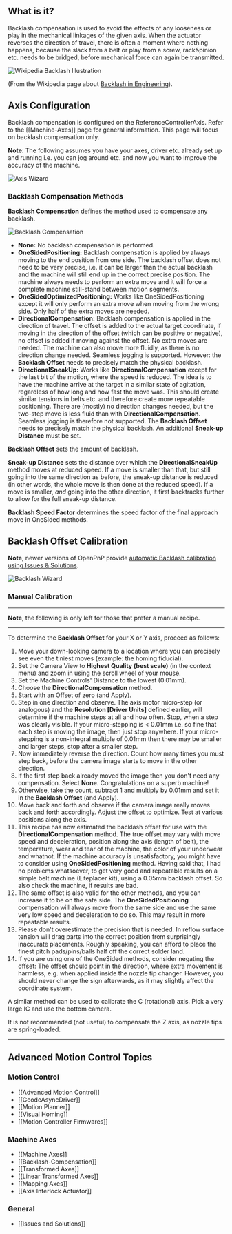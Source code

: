 ## What is it?

Backlash compensation is used to avoid the effects of any looseness or play in the mechanical linkages of the given axis.  When the actuator reverses the direction of travel, there is often a moment where nothing happens, because the slack from a belt or play from a screw, rack&pinion etc. needs to be bridged, before mechanical force can again be transmitted.

![Wikipedia Backlash Illustration](https://user-images.githubusercontent.com/9963310/95771877-1de71300-0cbc-11eb-92f3-caa849999ade.png)

(From the Wikipedia page about [Backlash in Engineering](https://en.wikipedia.org/wiki/Backlash_(engineering))).

## Axis Configuration

Backlash compensation is configured on the ReferenceControllerAxis. Refer to the [[Machine-Axes]] page for general information. This page will focus on backlash compensation only.

**Note**: The following assumes you have your axes, driver etc. already set up and running i.e. you can jog around etc. and now you want to improve the accuracy of the machine. 

![Axis Wizard](https://user-images.githubusercontent.com/9963310/95772541-31df4480-0cbd-11eb-8086-c4106e24f103.png)

### Backlash Compensation Methods

**Backlash Compensation** defines the method used to compensate any backlash.


![Backlash Compensation](https://user-images.githubusercontent.com/9963310/95687283-e36d6f80-0c02-11eb-8d17-d3f2972c962b.png)


* **None:**
  No backlash compensation is performed. </li>
* **OneSidedPositioning:**
  Backlash compensation is applied by always moving to the end position from one side. 
  The backlash offset does not need to be very precise, i.e. it can be larger than the actual backlash and the machine will still end up in the correct precise position.
 The machine always needs to perform an extra move and it will force a complete machine still-stand between motion segments.</li>
* **OneSidedOptimizedPositioning:**
  Works like OneSidedPositioning except it will only perform an extra move when moving from the wrong side. Only half of the extra moves are needed.
* **DirectionalCompensation:**
Backlash compensation is applied in the direction of travel. The offset is added to the actual target coordinate, if moving in the direction of the offset (which can be positive or negative), no offset is added if moving against the offset. 
  No extra moves are needed. The machine can also move more fluidly, as there is no direction change needed. Seamless jogging is supported. 
  However: the **Backlash Offset** needs to precisely match the physical backlash.
* **DirectionalSneakUp:**
Works like **DirectionalCompensation** except for the last bit of the motion, where the speed is reduced. The idea is to have the machine arrive at the target in a similar state of agitation, regardless of how long and how fast the move was. This should create similar tensions in belts etc. and therefore create more repeatable positioning. 
  There are (mostly) no direction changes needed, but the two-step move is less fluid than with **DirectionalCompensation**. Seamless jogging is therefore not supported. 
  The **Backlash Offset** needs to precisely match the physical backlash.
  An additional **Sneak-up Distance** must be set.

**Backlash Offset** sets the amount of backlash. 

**Sneak-up Distance** sets the distance over which the **DirectionalSneakUp** method moves at reduced speed. If a move is smaller than that, but still going into the same direction as before, the sneak-up distance is reduced (in other words, the whole move is then done at the reduced speed). If a move is smaller, _and_ going into the other direction, it first backtracks further to allow for the full sneak-up distance.  

**Backlash Speed Factor** determines the speed factor of the final approach move in OneSided methods.

## Backlash Offset Calibration

**Note**, newer versions of OpenPnP provide [automatic Backlash calibration using Issues & Solutions](https://github.com/openpnp/openpnp/wiki/Calibration-Solutions#calibrating-backlash-compensation). 

![Backlash Wizard](https://user-images.githubusercontent.com/9963310/134782398-0faaac87-1cbf-4c15-9f02-4bfb6ddb9ccb.png)

### Manual Calibration
____

**Note**, the following is only left for those that prefer a manual recipe. 
____

To determine the **Backlash Offset** for your X or Y axis, proceed as follows:

1. Move your down-looking camera to a location where you can precisely see even the tiniest moves (example: the homing fiducial). 
2. Set the Camera View to **Highest Quality (best scale)** (in the context menu) and zoom in using the scroll wheel of your mouse. 
3. Set the Machine Controls' Distance to the lowest (0.01mm).
4. Choose the **DirectionalCompensation** method.
5. Start with an Offset of zero (and Apply). 
6. Step in one direction and observe. The axis motor micro-step (or analogous) and the **Resolution [Driver Units]** defined earlier, will determine if the machine steps at all and how often. Stop, when a step was clearly visible.
  If your micro-stepping is < 0.01mm i.e. so fine that each step is moving the image, then just stop anywhere.
  If your micro-stepping is a non-integral multiple of 0.01mm then there may be smaller and larger steps, stop after a smaller step.
7. Now immediately reverse the direction. Count how many times you must step back, before the camera image starts to move in the other direction. 
8. If the first step back already moved the image then you don't need any compensation. Select **None**. Congratulations on a superb machine!
9. Otherwise, take the count, subtract 1 and multiply by 0.01mm and set it in the **Backlash Offset** (and Apply). 
10. Move back and forth and observe if the camera image really moves back and forth accordingly. Adjust the offset to optimize. Test at various positions along the axis. 
11. This recipe has now estimated the backlash offset for use with the **DirectionalCompensation** method. The true offset may vary with move speed and deceleration, position along the axis (length of belt), the temperature, wear and tear of the machine, the color of your underwear and whatnot. If the machine accuracy is unsatisfactory, you might have to consider using **OneSidedPositioning** method. Having said that, I had no problems whatsoever, to get very good and repeatable results on a simple belt machine (Liteplacer kit), using a 0.05mm backlash offset. So also check the machine, if results are bad.   
12. The same offset is also valid for the other methods, and you can increase it to be on the safe side. The **OneSidedPositioning** compensation will always move from the same side and use the same very low speed and deceleration to do so. This may result in more repeatable results. 
13. Please don't overestimate the precision that is needed. In reflow surface tension will drag parts into the correct position from surprisingly inaccurate placements. Roughly speaking, you can afford to place the finest pitch pads/pins/balls half off the correct solder land.
14. If you are using one of the OneSided methods, consider negating the offset: The offset should point in the direction, where extra movement is harmless, e.g. when applied inside the nozzle tip changer. However, you should never change the sign afterwards, as it may slightly affect the coordinate system. 

A similar method can be used to calibrate the C (rotational) axis. Pick a very large IC and use the bottom camera. 

It is not recommended (not useful) to compensate the Z axis, as nozzle tips are spring-loaded. 

___

## Advanced Motion Control Topics

### Motion Control
- [[Advanced Motion Control]]
- [[GcodeAsyncDriver]]
- [[Motion Planner]]
- [[Visual Homing]]
- [[Motion Controller Firmwares]]

### Machine Axes
- [[Machine Axes]]
- [[Backlash-Compensation]]
- [[Transformed Axes]]
- [[Linear Transformed Axes]]
- [[Mapping Axes]] 
- [[Axis Interlock Actuator]]

### General
- [[Issues and Solutions]]
